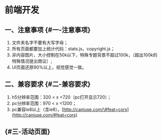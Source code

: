 # 前端开发

## 一、注意事项 {#一-注意事项}

1. 文件夹名字不要有大写字母；
2. 所有页面都要加上统计代码：stats.js，copyright.js；
3. 非内容图片，大小控制在50k以下，特殊专题背景不超过100k，（超出100k的特殊情况提出商议）;
4. UI页面还原90%以上，视觉感觉一致。

## 二、兼容要求 {#二-兼容要求}

1. h5分辨率范围：320 &lt; x &lt;720（pc打开显示720）；
2. pc分辨率范围：970 &lt; x &lt;1200；
3. pc兼容ie8以上（含ie8）。[http://caniuse.com/\#feat=cors](http://caniuse.com/#feat=cors)

##  {#三-活动页面}



